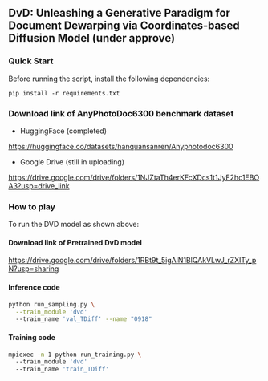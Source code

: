 ## DvD: Unleashing a Generative Paradigm for Document Dewarping via Coordinates-based Diffusion Model (under approve) 


### Quick Start
Before running the script, install the following dependencies:

```shell
pip install -r requirements.txt
```

### Download link of AnyPhotoDoc6300 benchmark dataset 
* HuggingFace (completed)
  
https://huggingface.co/datasets/hanquansanren/Anyphotodoc6300
* Google Drive (still in uploading)
  
https://drive.google.com/drive/folders/1NJZtaTh4erKFcXDcs1t1JyF2hc1EBOA3?usp=drive_link


### How to play
To run the DVD model as shown above:

#### Download link of Pretrained DvD model 
https://drive.google.com/drive/folders/1RBt9t_5igAlN1BlQAkVLwJ_rZXITy_pN?usp=sharing


#### Inference code
```bash
python run_sampling.py \
  --train_module 'dvd' 
  --train_name 'val_TDiff' --name "0918"
```

#### Training code
```bash
mpiexec -n 1 python run_training.py \  
  --train_module 'dvd' 
  --train_name 'train_TDiff' 
```

